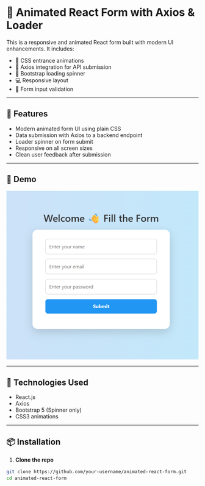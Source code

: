# 📝 Animated React Form with Axios & Loader

This is a responsive and animated React form built with modern UI enhancements. It includes:

- 🎨 CSS entrance animations
- 📩 Axios integration for API submission
- 🔄 Bootstrap loading spinner
- 💻 Responsive layout
- 🔐 Form input validation

---

## 🚀 Features

- Modern animated form UI using plain CSS
- Data submission with Axios to a backend endpoint
- Loader spinner on form submit
- Responsive on all screen sizes
- Clean user feedback after submission

---

## 📸 Demo


![Form Demo](demo.png)

---

## 🧰 Technologies Used

- React.js
- Axios
- Bootstrap 5 (Spinner only)
- CSS3 animations

---

## 📦 Installation

1. **Clone the repo**
```bash
git clone https://github.com/your-username/animated-react-form.git
cd animated-react-form

